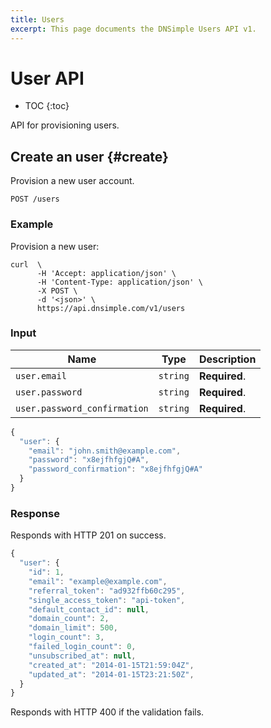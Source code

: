 ```yaml
---
title: Users
excerpt: This page documents the DNSimple Users API v1.
---
```


# User API

* TOC
{:toc}

API for provisioning users.


## Create an user {#create}

Provision a new user account.

    POST /users

### Example

Provision a new user:

    curl  \
          -H 'Accept: application/json' \
          -H 'Content-Type: application/json' \
          -X POST \
          -d '<json>' \
          https://api.dnsimple.com/v1/users

### Input

Name | Type | Description
-----|------|------------
`user.email` | `string` | **Required**.
`user.password` | `string` | **Required**.
`user.password_confirmation` | `string` | **Required**.

~~~js
{
  "user": {
    "email": "john.smith@example.com",
    "password": "x8ejfhfgjQ#A",
    "password_confirmation": "x8ejfhfgjQ#A"
  }
}
~~~

### Response

Responds with HTTP 201 on success.

~~~js
{
  "user": {
    "id": 1,
    "email": "example@example.com",
    "referral_token": "ad932ffb60c295",
    "single_access_token": "api-token",
    "default_contact_id": null,
    "domain_count": 2,
    "domain_limit": 500,
    "login_count": 3,
    "failed_login_count": 0,
    "unsubscribed_at": null,
    "created_at": "2014-01-15T21:59:04Z",
    "updated_at": "2014-01-15T23:21:50Z",
  }
}
~~~

Responds with HTTP 400 if the validation fails.
